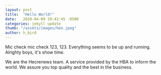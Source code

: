 ```yaml
---
layout: post
title:  "Hello World!"
date:   2020-04-09 19:42:45 -0500
categories: jekyll update
thumb: "/assets/images/hen.jpeg"
author: h_bird
---
```

Mic check mic check 123, 123. Everything seems to be up and running. Alrighty boys, it's show time.

We are the Hecrenews team. A service provided by the HBA to inform the world. We assure you top quality and the best in the business.
